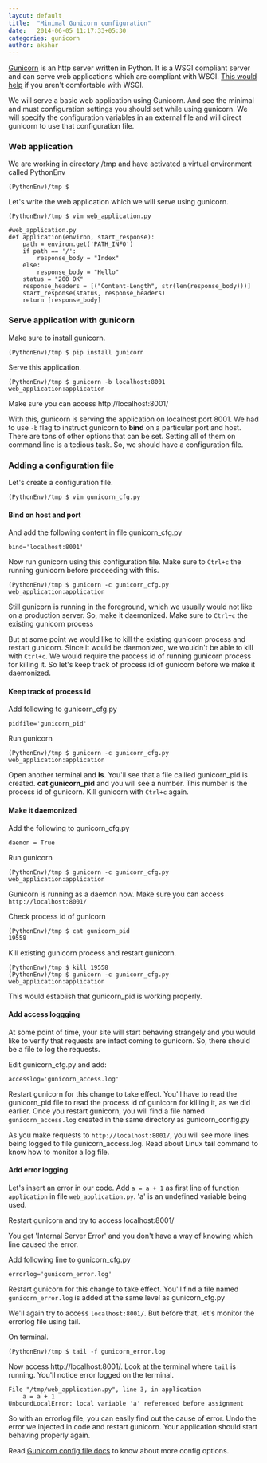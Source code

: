 ```yaml
---
layout: default
title:  "Minimal Gunicorn configuration"
date:   2014-06-05 11:17:33+05:30
categories: gunicorn
author: akshar
---
```

<a href="http://gunicorn.org/" target="_blank">Gunicorn</a> is an http server written in Python. It is a WSGI compliant server and can serve web applications which are compliant with WSGI. <a href="http://agiliq.com/blog/2013/07/basics-wsgi/" target="_blank">This would help</a> if you aren't comfortable with WSGI.

We will serve a basic web application using Gunicorn. And see the minimal and must configuration settings you should set while using gunicorn. We will specify the configuration variables in an external file and will direct gunicorn to use that configuration file.

### Web application

We are working in directory /tmp and have activated a virtual environment called PythonEnv

    (PythonEnv)/tmp $

Let's write the web application which we will serve using gunicorn.

    (PythonEnv)/tmp $ vim web_application.py

    #web_application.py
    def application(environ, start_response):
        path = environ.get('PATH_INFO')
        if path == '/':
            response_body = "Index"
        else:
            response_body = "Hello"
        status = "200 OK"
        response_headers = [("Content-Length", str(len(response_body)))]
        start_response(status, response_headers)
        return [response_body]

### Serve application with gunicorn

Make sure to install gunicorn.

    (PythonEnv)/tmp $ pip install gunicorn

Serve this application.

    (PythonEnv)/tmp $ gunicorn -b localhost:8001 web_application:application

Make sure you can access http://localhost:8001/

With this, gunicorn is serving the application on localhost port 8001. We had to use `-b` flag to instruct gunicorn to **bind** on a particular port and host. There are tons of other options that can be set. Setting all of them on command line is a tedious task. So, we should have a configuration file.

### Adding a configuration file

Let's create a configuration file.

    (PythonEnv)/tmp $ vim gunicorn_cfg.py

#### Bind on host and port

And add the following content in file gunicorn_cfg.py

    bind='localhost:8001'

Now run gunicorn using this configuration file. Make sure to `Ctrl+c` the running gunicorn before proceeding with this.

    (PythonEnv)/tmp $ gunicorn -c gunicorn_cfg.py web_application:application

Still gunicorn is running in the foreground, which we usually would not like on a production server. So, make it daemonized. Make sure to `Ctrl+c` the existing gunicorn process

But at some point we would like to kill the existing gunicorn process and restart gunicorn. Since it would be daemonized, we wouldn't be able to kill with `Ctrl+c`. We would require the process id of running gunicorn process for killing it. So let's keep track of process id of gunicorn before we make it daemonized.

#### Keep track of process id

Add following to gunicorn_cfg.py

    pidfile='gunicorn_pid'

Run gunicorn

    (PythonEnv)/tmp $ gunicorn -c gunicorn_cfg.py web_application:application

Open another terminal and **ls**. You'll see that a file callled gunicorn_pid is created. **cat gunicorn_pid** and you will see a number. This number is the process id of gunicorn. Kill gunicorn with `Ctrl+c` again.

#### Make it daemonized

Add the following to gunicorn_cfg.py

    daemon = True

Run gunicorn

    (PythonEnv)/tmp $ gunicorn -c gunicorn_cfg.py web_application:application

Gunicorn is running as a daemon now. Make sure you can access `http://localhost:8001/`

Check process id of gunicorn

    (PythonEnv)/tmp $ cat gunicorn_pid
    19558

Kill existing gunicorn process and restart gunicorn.

    (PythonEnv)/tmp $ kill 19558
    (PythonEnv)/tmp $ gunicorn -c gunicorn_cfg.py web_application:application

This would establish that gunicorn_pid is working properly.

#### Add access loggging

At some point of time, your site will start behaving strangely and you would like to verify that requests are infact coming to gunicorn. So, there should be a file to log the requests.

Edit gunicorn_cfg.py and add:

    accesslog='gunicorn_access.log'

Restart gunicorn for this change to take effect. You'll have to read the gunicorn_pid file to read the process id of gunicorn for killing it, as we did earlier. Once you restart gunicorn, you will find a file named `gunicorn_access.log` created in the same directory as gunicorn_config.py

As you make requests to `http://localhost:8001/`, you will see more lines being logged to file gunicorn_access.log. Read about Linux **tail** command to know how to monitor a log file.

#### Add error logging

Let's insert an error in our code. Add `a = a + 1` as first line of function `application` in file `web_application.py`. 'a' is an undefined variable being used.

Restart gunicorn and try to access localhost:8001/

You get 'Internal Server Error' and you don't have a way of knowing which line caused the error.

Add following line to gunicorn_cfg.py

    errorlog='gunicorn_error.log'

Restart gunicorn for this change to take effect. You'll find a file named `gunicorn_error.log` is added at the same level as gunicorn_cfg.py

We'll again try to access `localhost:8001/`. But before that, let's monitor the errorlog file using tail.

On terminal.

    (PythonEnv)/tmp $ tail -f gunicorn_error.log

Now access http://localhost:8001/. Look at the terminal where `tail` is running. You'll notice error logged on the terminal.

    File "/tmp/web_application.py", line 3, in application
        a = a + 1
    UnboundLocalError: local variable 'a' referenced before assignment

So with an errorlog file, you can easily find out the cause of error. Undo the error we injected in code and restart gunicorn. Your application should start behaving properly again.

Read <a href="http://gunicorn-docs.readthedocs.org/en/latest/settings.html#config-file" target="_blank">Gunicorn config file docs</a> to know about more config options.


